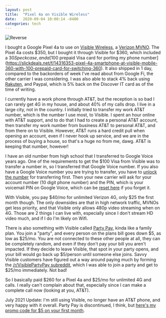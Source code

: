 ```yaml
---
layout: post
title:  "Pixel 4a on Visible Wireless"
date:   2020-09-04 10:00:14 -0400
categories: tech
---
```


![Reverse](/images/cap_reverse/pixel4a.jpg)

I bought a Google Pixel 4a to use on [Visible Wireless](https://www.visible.com/), a [Verizon MVNO](https://en.wikipedia.org/wiki/Mobile_virtual_network_operator). The Pixel 4a costs $350, but I bought it through Visible for $360, which included a $30 Speck case, and a [$100 prepaid Visa card for porting my phone number](https://slickdeals.net/f/14316353-pixel-4a-smartphone-at-visible-mobile-360-with-100-prepaid-card-for-switching-360). It also shipped in 1 day, compared to the backorders of week I've read about from Google Fi, the other carrier I was considering. I was also able to stack 4% back using [Rakuten](https://rskelton.com/using-rakuten-for-more-cashback/), and Paypal, which is 5% back on the Discover IT card as of the time of writing.

I currently have a work phone through AT&T, but the reception is so bad I can rarely get 4G in my house, and about 40% of my calls drop. I live in a large city, not in the country. I initially tried to transfer my work AT&T number, which is the number I use most, to Visible. I spent an hour online with AT&T support, and to do that I had to create a personal AT&T account, then transfer my work number from business AT&T to personal AT&T, and from there on to Visible. However, AT&T runs a hard credit pull when opening an account, even if I never hook up service, and we are in the process of buying a house, so that's a huge no from me, dawg. AT&T is keeping that number, however!

I have an old number from high school that I transferred to Google Voice years ago. One of the requirements to get the $100 Visa from Visible was to transfer a number in, so I transferred that Google Voice number. If you also have a Google Voice number you are trying to transfer, you have to [unlock the number](https://www.google.com/voice/b/0/unlock) for transferring first. Then your new carrier will ask for your account number (10 digit phone number) and the PIN, which is your voicemail PIN on Google Voice, which can be [reset here](https://www.google.com/voice/b/0#voicemailsettings) if you forget it.

With Visible, you pay $40/mo for unlimited Verizon 4G, only $25 the first month though. The only downsides are that in high network traffic, MVNOs get less priority, and that Visible only allows 480p video streaming when on 4G. Those are 2 things I can live with, especially since I don't stream HD video much, and if I do I'm likely on Wifi.

There is also something with Visible called [Party Pay](https://www.visible.com/party-pay), kinda like a family plan. You join a "party", and every person on the plans bill goes down $5, as low as $25/mo. You are not connected to these other people at all, they can be completely random, and even if they don't pay your bill you aren't impacted. If they decide to leave Visible, that spot in your party opens, and your bill would go back up $5/person until someone else joins. Savvy Visible customers have figured out a way around paying much by forming the [/r/VisiblePartyPay subreddit](https://www.reddit.com/r/VisiblePartyPay/), which I was able to join a party and get to $25/mo immediately. Not bad!

So I basically paid $260 for a Pixel 4a and $25/mo for unlimited 4G and calls. I really can't complain about that, especially since I can make a complete call now (looking at you, AT&T).

July 2021 Update: I'm still using Visible, no longer have an AT&T phone, and very happy with it overall. Party Pay is discontinued, I think, but [here's my promo code for $5 on your first month](https://www.visible.com/get/38scdd). 